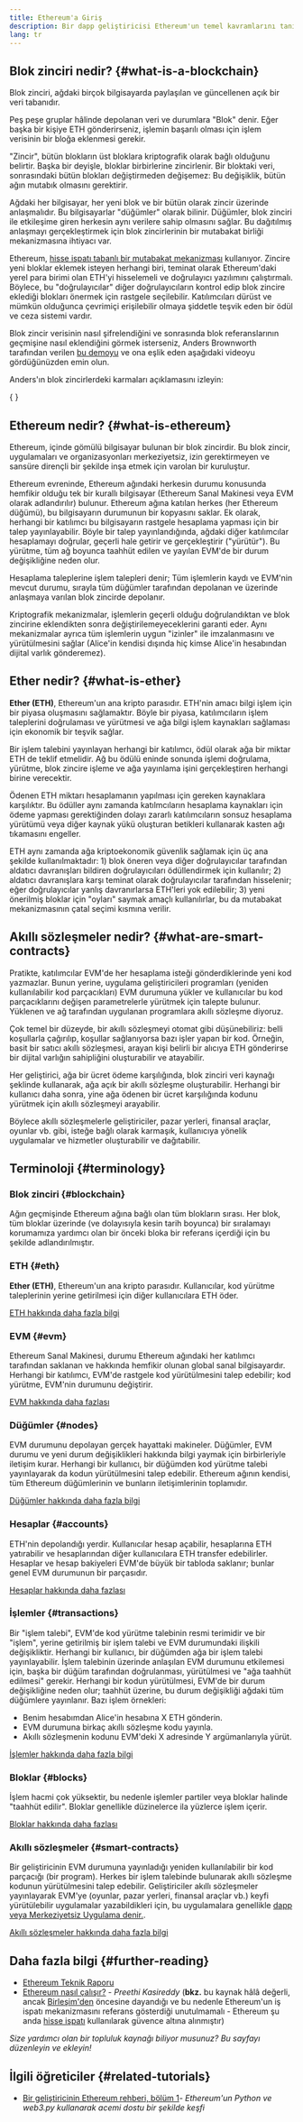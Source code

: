 ```yaml
---
title: Ethereum'a Giriş
description: Bir dapp geliştiricisi Ethereum'un temel kavramlarını tanıtıyor.
lang: tr
---
```


## Blok zinciri nedir? \{#what-is-a-blockchain}

Blok zinciri, ağdaki birçok bilgisayarda paylaşılan ve güncellenen açık bir veri tabanıdır.

Peş peşe gruplar hâlinde depolanan veri ve durumlara "Blok" denir. Eğer başka bir kişiye ETH gönderirseniz, işlemin başarılı olması için işlem verisinin bir bloğa eklenmesi gerekir.

"Zincir", bütün blokların üst bloklara kriptografik olarak bağlı olduğunu belirtir. Başka bir deyişle, bloklar birbirlerine zincirlenir. Bir bloktaki veri, sonrasındaki bütün blokları değiştirmeden değişemez: Bu değişiklik, bütün ağın mutabık olmasını gerektirir.

Ağdaki her bilgisayar, her yeni blok ve bir bütün olarak zincir üzerinde anlaşmalıdır. Bu bilgisayarlar "düğümler" olarak bilinir. Düğümler, blok zinciri ile etkileşime giren herkesin aynı verilere sahip olmasını sağlar. Bu dağıtılmış anlaşmayı gerçekleştirmek için blok zincirlerinin bir mutabakat birliği mekanizmasına ihtiyacı var.

Ethereum, [hisse ispatı tabanlı bir mutabakat mekanizması](/developers/docs/consensus-mechanisms/pos/) kullanıyor. Zincire yeni bloklar eklemek isteyen herhangi biri, teminat olarak Ethereum'daki yerel para birimi olan ETH'yi hisselemeli ve doğrulayıcı yazılımını çalıştırmalı. Böylece, bu "doğrulayıcılar" diğer doğrulayıcıların kontrol edip blok zincire eklediği blokları önermek için rastgele seçilebilir. Katılımcıları dürüst ve mümkün olduğunca çevrimiçi erişilebilir olmaya şiddetle teşvik eden bir ödül ve ceza sistemi vardır.

Blok zincir verisinin nasıl şifrelendiğini ve sonrasında blok referanslarının geçmişine nasıl eklendiğini görmek isterseniz, Anders Brownworth tarafından verilen [bu demoyu](https://andersbrownworth.com/blockchain/blockchain) ve ona eşlik eden aşağıdaki videoyu gördüğünüzden emin olun.

Anders'ın blok zincirlerdeki karmaları açıklamasını izleyin:

{
	<YouTube id="_160oMzblY8" />
}

## Ethereum nedir? \{#what-is-ethereum}

Ethereum, içinde gömülü bilgisayar bulunan bir blok zincirdir. Bu blok zincir, uygulamaları ve organizasyonları merkeziyetsiz, izin gerektirmeyen ve sansüre dirençli bir şekilde inşa etmek için varolan bir kuruluştur.

Ethereum evreninde, Ethereum ağındaki herkesin durumu konusunda hemfikir olduğu tek bir kurallı bilgisayar (Ethereum Sanal Makinesi veya EVM olarak adlandırılır) bulunur. Ethereum ağına katılan herkes (her Ethereum düğümü), bu bilgisayarın durumunun bir kopyasını saklar. Ek olarak, herhangi bir katılımcı bu bilgisayarın rastgele hesaplama yapması için bir talep yayınlayabilir. Böyle bir talep yayınlandığında, ağdaki diğer katılımcılar hesaplamayı doğrular, geçerli hale getirir ve gerçekleştirir ("yürütür"). Bu yürütme, tüm ağ boyunca taahhüt edilen ve yayılan EVM'de bir durum değişikliğine neden olur.

Hesaplama taleplerine işlem talepleri denir; Tüm işlemlerin kaydı ve EVM'nin mevcut durumu, sırayla tüm düğümler tarafından depolanan ve üzerinde anlaşmaya varılan blok zincirde depolanır.

Kriptografik mekanizmalar, işlemlerin geçerli olduğu doğrulandıktan ve blok zincirine eklendikten sonra değiştirilemeyeceklerini garanti eder. Aynı mekanizmalar ayrıca tüm işlemlerin uygun "izinler" ile imzalanmasını ve yürütülmesini sağlar (Alice'in kendisi dışında hiç kimse Alice'in hesabından dijital varlık gönderemez).

## Ether nedir? \{#what-is-ether}

**Ether (ETH)**, Ethereum'un ana kripto parasıdır. ETH'nin amacı bilgi işlem için bir piyasa oluşmasını sağlamaktır. Böyle bir piyasa, katılımcıların işlem taleplerini doğrulaması ve yürütmesi ve ağa bilgi işlem kaynakları sağlaması için ekonomik bir teşvik sağlar.

Bir işlem talebini yayınlayan herhangi bir katılımcı, ödül olarak ağa bir miktar ETH de teklif etmelidir. Ağ bu ödülü eninde sonunda işlemi doğrulama, yürütme, blok zincire işleme ve ağa yayınlama işini gerçekleştiren herhangi birine verecektir.

Ödenen ETH miktarı hesaplamanın yapılması için gereken kaynaklara karşılıktır. Bu ödüller aynı zamanda katılmcıların hesaplama kaynakları için ödeme yapması gerektiğinden dolayı zararlı katılımcıların sonsuz hesaplama yürütümü veya diğer kaynak yükü oluşturan betikleri kullanarak kasten ağı tıkamasını engeller.

ETH aynı zamanda ağa kriptoekonomik güvenlik sağlamak için üç ana şekilde kullanılmaktadır: 1) blok öneren veya diğer doğrulayıcılar tarafından aldatıcı davranışları bildiren doğrulayıcıları ödüllendirmek için kullanılır; 2) aldatıcı davranışlara karşı teminat olarak doğrulayıcılar tarafından hisselenir; eğer doğrulayıcılar yanlış davranırlarsa ETH'leri yok edilebilir; 3) yeni önerilmiş bloklar için "oyları" saymak amaçlı kullanılırlar, bu da mutabakat mekanizmasının çatal seçimi kısmına verilir.

## Akıllı sözleşmeler nedir? \{#what-are-smart-contracts}

Pratikte, katılımcılar EVM'de her hesaplama isteği gönderdiklerinde yeni kod yazmazlar. Bunun yerine, uygulama geliştiricileri programları (yeniden kullanılabilir kod parçacıkları) EVM durumuna yükler ve kullanıcılar bu kod parçacıklarını değişen parametrelerle yürütmek için talepte bulunur. Yüklenen ve ağ tarafından uygulanan programlara akıllı sözleşme diyoruz.

Çok temel bir düzeyde, bir akıllı sözleşmeyi otomat gibi düşünebiliriz: belli koşullarla çağırılıp, koşullar sağlanıyorsa bazı işler yapan bir kod. Örneğin, basit bir satıcı akıllı sözleşmesi, arayan kişi belirli bir alıcıya ETH gönderirse bir dijital varlığın sahipliğini oluşturabilir ve atayabilir.

Her geliştirici, ağa bir ücret ödeme karşılığında, blok zinciri veri kaynağı şeklinde kullanarak, ağa açık bir akıllı sözleşme oluşturabilir. Herhangi bir kullanıcı daha sonra, yine ağa ödenen bir ücret karşılığında kodunu yürütmek için akıllı sözleşmeyi arayabilir.

Böylece akıllı sözleşmelerle geliştiriciler, pazar yerleri, finansal araçlar, oyunlar vb. gibi, isteğe bağlı olarak karmaşık, kullanıcıya yönelik uygulamalar ve hizmetler oluşturabilir ve dağıtabilir.

## Terminoloji \{#terminology}

### Blok zinciri \{#blockchain}

Ağın geçmişinde Ethereum ağına bağlı olan tüm blokların sırası. Her blok, tüm bloklar üzerinde (ve dolayısıyla kesin tarih boyunca) bir sıralamayı korumamıza yardımcı olan bir önceki bloka bir referans içerdiği için bu şekilde adlandırılmıştır.

### ETH \{#eth}

**Ether (ETH)**, Ethereum'un ana kripto parasıdır. Kullanıcılar, kod yürütme taleplerinin yerine getirilmesi için diğer kullanıcılara ETH öder.

[ETH hakkında daha fazla bilgi](/developers/docs/intro-to-ether/)

### EVM \{#evm}

Ethereum Sanal Makinesi, durumu Ethereum ağındaki her katılımcı tarafından saklanan ve hakkında hemfikir olunan global sanal bilgisayardır. Herhangi bir katılımcı, EVM'de rastgele kod yürütülmesini talep edebilir; kod yürütme, EVM'nin durumunu değiştirir.

[EVM hakkında daha fazlası](/developers/docs/evm/)

### Düğümler \{#nodes}

EVM durumunu depolayan gerçek hayattaki makineler. Düğümler, EVM durumu ve yeni durum değişiklikleri hakkında bilgi yaymak için birbirleriyle iletişim kurar. Herhangi bir kullanıcı, bir düğümden kod yürütme talebi yayınlayarak da kodun yürütülmesini talep edebilir. Ethereum ağının kendisi, tüm Ethereum düğümlerinin ve bunların iletişimlerinin toplamıdır.

[Düğümler hakkında daha fazla bilgi](/developers/docs/nodes-and-clients/)

### Hesaplar \{#accounts}

ETH'nin depolandığı yerdir. Kullanıcılar hesap açabilir, hesaplarına ETH yatırabilir ve hesaplarından diğer kullanıcılara ETH transfer edebilirler. Hesaplar ve hesap bakiyeleri EVM'de büyük bir tabloda saklanır; bunlar genel EVM durumunun bir parçasıdır.

[Hesaplar hakkında daha fazlası](/developers/docs/accounts/)

### İşlemler \{#transactions}

Bir "işlem talebi", EVM'de kod yürütme talebinin resmi terimidir ve bir "işlem", yerine getirilmiş bir işlem talebi ve EVM durumundaki ilişkili değişikliktir. Herhangi bir kullanıcı, bir düğümden ağa bir işlem talebi yayınlayabilir. İşlem talebinin üzerinde anlaşılan EVM durumunu etkilemesi için, başka bir düğüm tarafından doğrulanması, yürütülmesi ve "ağa taahhüt edilmesi" gerekir. Herhangi bir kodun yürütülmesi, EVM'de bir durum değişikliğine neden olur; taahhüt üzerine, bu durum değişikliği ağdaki tüm düğümlere yayınlanır. Bazı işlem örnekleri:

- Benim hesabımdan Alice'in hesabına X ETH gönderin.
- EVM durumuna birkaç akıllı sözleşme kodu yayınla.
- Akıllı sözleşmenin kodunu EVM'deki X adresinde Y argümanlarıyla yürüt.

[İşlemler hakkında daha fazla bilgi](/developers/docs/transactions/)

### Bloklar \{#blocks}

İşlem hacmi çok yüksektir, bu nedenle işlemler partiler veya bloklar halinde "taahhüt edilir". Bloklar genellikle düzinelerce ila yüzlerce işlem içerir.

[Bloklar hakkında daha fazlası](/developers/docs/blocks/)

### Akıllı sözleşmeler \{#smart-contracts}

Bir geliştiricinin EVM durumuna yayınladığı yeniden kullanılabilir bir kod parçacığı (bir program). Herkes bir işlem talebinde bulunarak akıllı sözleşme kodunun yürütülmesini talep edebilir. Geliştiriciler akıllı sözleşmeler yayınlayarak EVM'ye (oyunlar, pazar yerleri, finansal araçlar vb.) keyfi yürütülebilir uygulamalar yazabildikleri için, bu uygulamalara genellikle [dapp veya Merkeziyetsiz Uygulama denir.](/developers/docs/dapps/).

[Akıllı sözleşmeler hakkında daha fazla bilgi](/developers/docs/smart-contracts/)

## Daha fazla bilgi \{#further-reading}

- [Ethereum Teknik Raporu](/whitepaper/)
- [Ethereum nasıl çalışır?](https://www.preethikasireddy.com/post/how-does-ethereum-work-anyway) - _Preethi Kasireddy_ (**bkz.** bu kaynak hâlâ değerli, ancak [Birleşim'den](/roadmap/merge) öncesine dayandığı ve bu nedenle Ethereum'un iş ispatı mekanizmasını referans gösterdiği unutulmamalı - Ethereum şu anda [hisse ispatı](/developers/docs/consensus-mechanisms/pos) kullanılarak güvence altına alınmıştır)

_Size yardımcı olan bir topluluk kaynağı biliyor musunuz? Bu sayfayı düzenleyin ve ekleyin!_

## İlgili öğreticiler \{#related-tutorials}

- [Bir geliştiricinin Ethereum rehberi, bölüm 1](/developers/tutorials/a-developers-guide-to-ethereum-part-one/)_- Ethereum'un Python ve web3.py kullanarak acemi dostu bir şekilde keşfi_
